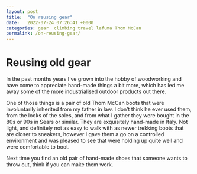 ```yaml
---
layout: post
title:  "On reusing gear"
date:   2022-07-24 07:26:41 +0000
categories: gear  climbing travel lafuma Thom McCan
permalink: /on-reusing-gear/
---
```


# Reusing old gear

In the past months years I’ve grown into the hobby of woodworking and have come to appreciate hand-made things a bit more, which has led me away some of the more industrialised outdoor products out there.

One of those things is a pair of old Thom McCan boots that were involuntarily inherited from my father in law. I don’t think he ever used them, from the looks of the soles, and from what I gather they were bought in the 80s or 90s in Sears or similar. They are exquisitely hand-made in Italy. Not light, and definitely not as easy to walk with as newer trekking boots that are closer to sneakers, however I gave them a go on a controlled environment and was pleased to see that were holding up quite well and were comfortable to boot.

Next time you find an old pair of hand-made shoes that someone wants to throw out, think if you can make them work.